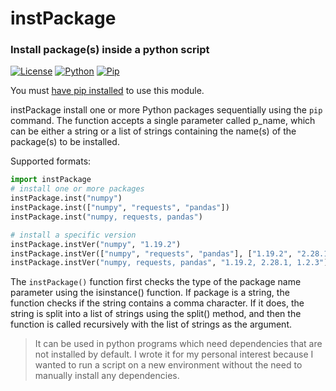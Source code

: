 # instPackage
### Install package(s) inside a python script
[![License](https://img.shields.io/badge/license-GPL-3)](https://www.gnu.org/licenses/gpl-3.0.html) 
[![Python](https://img.shields.io/badge/python-3)](https://www.python.org/downloads/)
[![Pip](https://img.shields.io/badge/pip-3)](https://pypi.org/project/pip/)

You must [have pip installed](https://pip.pypa.io/en/stable/installation/) to use this module. 

instPackage install one or more Python packages sequentially using the `pip` command. The function accepts a single parameter called p_name, which can be either a string or a list of strings containing the name(s) of the package(s) to be installed.

Supported formats:

```python
import instPackage
# install one or more packages
instPackage.inst("numpy")
instPackage.inst(["numpy", "requests", "pandas"])
instPackage.inst("numpy, requests, pandas")
```
```python
# install a specific version
instPackage.instVer("numpy", "1.19.2")
instPackage.instVer(["numpy", "requests", "pandas"], ["1.19.2", "2.28.1", "1.2.3"])
instPackage.instVer("numpy, requests, pandas", "1.19.2, 2.28.1, 1.2.3")
```

The `instPackage()` function first checks the type of the package name parameter using the isinstance() function. If package is a string, the function checks if the string contains a comma character. If it does, the string is split into a list of strings using the split() method, and then the function is called recursively with the list of strings as the argument.

> It can be used in python programs which need dependencies that are not installed by default. I wrote it for my personal interest because I wanted to run a script on a new environment without the need to manually install any dependencies.